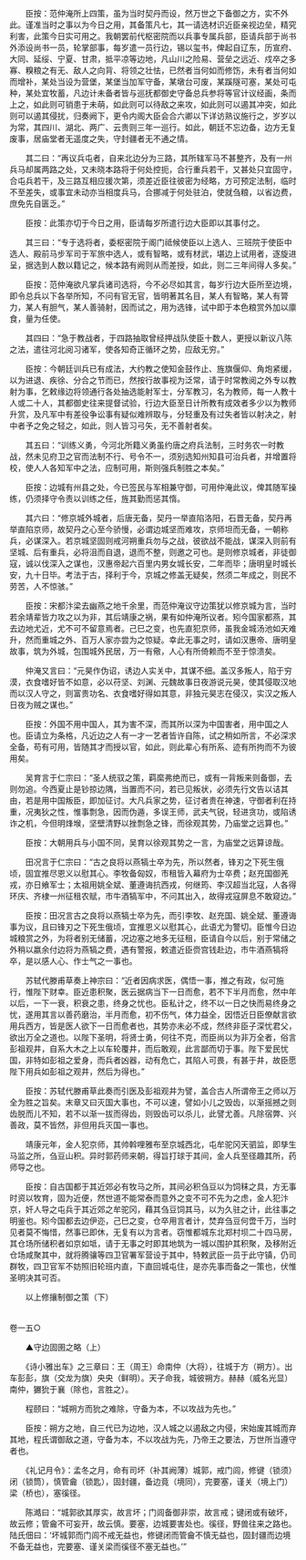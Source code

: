 <!-- { "loadSidebar": true } -->
　　臣按：范仲淹所上四策，虽为当时契丹而设，然万世之下备御之方，实不外此。谨准当时之事以为今日之用，其备策凡七，其一请选材识近臣亲视边垒，精究利害，此策今日实可用之。我朝罢前代枢密院而以兵事专属兵部，臣请兵部于尚书外添设尚书一员，轮掌部事，每岁遣一员行边，锡以玺书，俾起自辽东，历宣府、大同、延绥、宁夏、甘肃，抵平凉等边地，凡山川之险易、营垒之远近、戍卒之多寡、糗粮之有无、敌人之向背、将领之壮怯，已然者当何如而修饬，未有者当何如而增补，某处当设为营堡，某堡当加军守备，某墩台可废，某蹊隧可塞，某处可屯种，某处宜牧蓄，凡边计未备者皆与巡抚都御史守备总兵参将等官计议经画，条而上之，如此则可销患于未萌，如此则可以待敌之来攻，如此则可以遏其冲突，如此则可以遏其侵扰，归奏阙下，更令内阁大臣会合六卿以下详访熟议施行之，岁岁以为常，其四川、湖北、两广、云贵则三年一巡行。如此，朝廷不忘边备，边方无复废事，居庙堂者无遥度之失，守封疆者无不通之情。

　　其二曰：“再议兵屯者，自来北边分为三路，其所辖军马不甚整齐，及有一州兵马却属两路之处，又未晓本路将于何处控扼，合行重兵若干，又甚处只宜固守，合屯兵若干，及三路互相应援次第，须差近臣往彼密为经略，方可预定法制，临时不至差失，或事宜未动亦当相度兵马，合挪减于何处驻泊，使就刍粮，以省边费，庶免先自匮乏。”

　　臣按：此策亦切于今日之用，臣请每岁所遣行边大臣即以其事付之。

　　其三曰：“专于选将者，委枢密院于阁门祗候使臣以上选人、三班院于使臣中选人、殿前马步军司于军旅中选人，或有智略，或有材武，堪边上试用者，逐旋进呈，据选到人数以籍记之，候本路有阙则从而差授，如此，则二三年间得人多矣。”

　　臣按：范仲淹欲凡掌兵诸司选将，今不必尽如其言，每岁行边大臣所至边境，即令总兵以下各举所知，不问有官无官，皆明著其名目，某人有智略，某人有膂力，某人有胆气，某人善骑射，因而试之，用为选锋，试中即于本色粮赏外加以廪食，量为任使。

　　其四曰：“急于教战者，于四路抽取曾经押战队使臣十数人，更授以新议八陈之法，遣往河北阅习诸军，使各知奇正循环之势，应敌无穷。”

　　臣按：今朝廷训兵已有成法，大约教之使知金鼓作止、旌旗偃仰、角炮紧缓，以为进退、疾徐、分合之节而已，然按行故事视为泛常，请于时常教阅之外专以教射为事，乞敕缘边将领通行各处抽选能射军士，分军教习，名为教师，每一人教十人或二十人，其都御史往来提督试验，行边大臣至日计所教有成效者多少以为教师升赏，及凡军中有差役争讼事有疑似难辨取与，分轻重及有过失者皆以射决之，射中者予之免之轻之，如此，则人皆习弓矢，无不善射者矣。

　　其五曰：“训练义勇，今河北所籍义勇虽约唐之府兵法制，三时务农一时教战，然未见府卫之官而法制不行、号令不一，须别选知州知县可治兵者，并增置将校，使人人各知军中之法，应制可用，斯则强兵制胜之本矣。”

　　臣按：边城有州县之处，今已签民与军相兼守御，可用仲淹此议，俾其随军操练，仍须择守令责以训练之任，旌其勤而惩其惰。

　　其六曰：“修京城外城者，后唐无备，契丹一举直陷洛阳，石晋无备，契丹再举直陷京师，故契丹之心至今骄慢，必谓边城坚而难攻，京师坦而无备，一朝称兵，必谋深入。若京城坚固则戒河朔重兵勿与之战，彼欲战不能战，谋深入则前有坚城、后有重兵，必将沮而自退，退而不整，则邀之可也。是则修京城者，非徒御寇，诚以伐深入之谋也，汉惠帝起六百里内男女城长安，二年而毕；唐明皇时城长安，九十日毕。考法于古，择利于今，京城之修盖无疑矣，然须二年成之，则民不劳苦，人不惊骇。”

　　臣按：宋都汴梁去幽燕之地千余里，而范仲淹议守边策犹以修京城为言，当时若余靖辈皆力攻之以为非，其后靖康之祸，果有如仲淹所议者。矧今国家都燕，其去边地尤近，尤不可不留意焉者。己巳之变，也先直犯京师，虽我金城汤池如天难升，然而重城之外、百万人家亦尝为之惊疑。幸此无事之时，请如汉惠帝、唐明皇故事，筑为外城，包围城外民居，万一有儆，人心有所倚赖而不至于惊溃矣。

　　仲淹又言曰：“元昊作伪诏，诱边人实关中，其谋不细。盖汉多叛人，陷于穷漠，衣食嗜好皆不如意，必以苻坚、刘渊、元魏故事日夜游说元昊，使其侵取汉地而以汉人守之，则富贵功名、衣食嗜好得如其意，非独元昊志在侵汉，实汉之叛人日夜为贼之谋也。”

　　臣按：外国不用中国人，其为害不深，而其所以深为中国害者，用中国之人也。臣请立为条格，凡近边之人有一才一艺者皆许自陈，试之稍如所言，不必深求全备，苟有可用，皆随其才而授以官，如此，则此辈心有所系、迹有所拘而不为彼用矣。

　　吴育言于仁宗曰：“圣人统驭之策，羁縻弗绝而已，或有一背叛来则备御，去则勿追。今西夏止是钞掠边隅，当置而不问，若已见叛状，必须先行文告以诘其由，若是用中国叛臣，即加征讨。大凡兵家之势，征讨者贵在神速，守御者利在持重，况夷狄之性，惟事剽急，因而伪遁，多误王师，武夫气锐，轻进贪功，或陷诱诈之机，今但明烽堠，坚壁清野以挫剽急之锋，而徐观其势，乃庙堂之远算也。”

　　臣按：大朝用兵与小国不同，吴育以徐观其势之一言，为庙堂之远算谅哉。

　　田况言于仁宗曰：“古之良将以燕犒士卒为先，所以然者，锋刃之下死生俄顷，固宜推尽恩义以慰其心。李牧备匈奴，市租皆入幕府为士卒费；赵充国御羌戎，亦日飨军士；太祖用姚全斌、董遵诲抗西戎，何继筠、李汉超当北寇，人各得环庆、齐棣一州征租农赋，市牛酒犒军中，不问其出入，故得戎寇屏息不敢窥边。”

　　臣按：田况言古之良将以燕犒士卒为先，而引李牧、赵充国、姚全斌、董遵诲事为议，且曰锋刃之下死生俄顷，宜推恩义以慰其心，此语尤为警切。臣惟今日边城粮赏之外，为将者别无储蓄，况边塞之地多无征租，臣请自今以后，别于常储之外稍以嬴余付边将为燕犒之费，遇有警报，敕遣近臣赍宫钱赴边，市牛酒燕犒将卒，是以感人心、作士气之一事也。

　　苏轼代滕甫草奏上神宗曰：“近者因病求医，偶悟一事，推之有政，似可施行，惟陛下财幸。臣近患积聚，医云据病当下一日而愈，若不下半月而愈，然中年以后，一下一衰，积衰之患，终身之忧也。臣私计之，终不以一日之快而易终身之忧，遂用其言以善药磨治，半月而愈，初不伤气，体力益全，因悟近日臣僚献言欲用兵西方，皆是医人欲下一日而愈者也，其势亦未必不成，然终非臣子深忧君父，欲出万全之道也。以陛下圣明，将贤士勇，何往不克，而臣尚以为非万全者，俗言彭祖观井，自系大木之上以车轮覆井，而后敢观，此言鄙而切于事。陛下爱民忧国，非特如彭祖之爱身，而兵者凶器，动有危亡，其陷人可畏，有甚于井，故臣愿陛下用兵如彭祖之观井，然后为得也。”

　　臣按：苏轼代滕甫草此奏而引医及彭祖观井为譬，盖合古人所谓帝王之师以万全为胜之旨矣。末章又曰灭国大事也，不可以速，譬如小儿之毁齿，以渐摇撼之则齿脱而儿不知，若不以渐一拔而得齿，则毁齿可以杀儿，此譬尤善。凡除宿弊、兴善政，莫不皆然，非但用兵灭国一事也。

　　靖康元年，金人犯京师，其帅斡哩雅布至京城西北，屯牟驼冈天驷监，即孳生马监之所，刍豆山积。异时郭药师来朝，得旨打球于其间，金人兵至径趣其所，药师导之也。

　　臣按：自古国都于其近郊必有牧马之所，其间必积刍豆以为饲秣之具，方无事时资以牧育，固为近便，然世道不能常泰而意外之变不可不先为之虑，金人犯汴京，奸人导之屯兵于其近郊之牟驼冈，藉其刍豆饲其马，以为久驻之计，此往事之明鉴也。矧今国都去边伊迩，己巳之变，仓卒用言者计，焚弃刍豆何啻千万，当时见者莫不悔惜，然事已即休，无复有以为言者。窃惟都城东北郑村坝二十四马房，其仓场所储积者如京如坻，请于无事之时即其地筑为一城以围护其积聚，及移附近仓场咸聚其中，就将腾骧等四卫官署军营设于其中，特敕武臣一员于此守镇，仍司群牧，四卫官军不妨照旧轮班内直，下直回城屯住，是亦先事而备之一策也，伏惟圣明决其可否。

　　以上修攘制御之策（下）  
　 

卷一五○

　　▲守边固圉之略（上）

　　《诗小雅出车》之三章曰：王（周王）命南仲（大将），往城于方（朔方）。出车彭彭，旗（交龙为旗）央央（鲜明）。天子命我，城彼朔方。赫赫（威名光显）南仲，玁狁于襄（除也，言胜之）。

　　程颐曰：“城朔方而狁之难除，守备为本，不以攻战为先也。”

　　臣按：朔方之地，自三代已为边地，汉人城之以遏敌之内侵，宋始废其城而弃其地，程氏谓御敌之道，守备为本，不以攻战为先，乃帝王之要法，万世所当遵守者也。

　　《礼记月令》：孟冬之月，命有司坏（补其阙薄）城郭，戒门闾，修键（锁须）闭（锁筒），慎管龠（锁匙），固封疆，备边竟（境同），完要塞，谨关（境上门）梁（桥也），塞徯径。

　　陈澔曰：“城郭欲其厚实，故言坏；门闾备御非崇，故言戒；键闭或有破坏，故云修；管龠不可妄开，故云慎。要塞，边城要害处也。徯径，野兽往来之路也。陆氏佃曰：‘坏城郭而门闾不戒无益也，修键闭而管龠不慎无益也，固封疆而边境不备无益也，完要塞、谨关梁而徯径不塞无益也。’”


